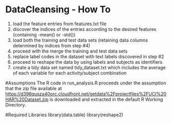 # DataCleansing - How To

1. load the feature entries from features.txt file
2. discover the indices of the entries according to the desired features (containing -mean() or -std())
3. load both the training and test data sets (retaining data columns determined by indices from step #4)
4. proceed with the merge the training and test data sets
5. replace label codes in the dataset with text labels discovered in step #2
6. proceed to reshape the data by using labels and subjects as identifiers
7. create a tidy data set named tidy_dataset.txt which includes the average of each variable for each activity/subject combination

#Assumptions
The R code in run_analysis.R proceeds under the assumption that the zip file available at https://d396qusza40orc.cloudfront.net/getdata%2Fprojectfiles%2FUCI%20HAR%20Dataset.zip is downloaded and extracted in the default R Working Directory.

#Required Libraries
library(data.table)
library(reshape2)
